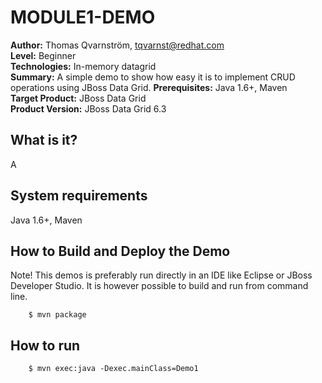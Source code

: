 MODULE1-DEMO
===================================
**Author:** Thomas Qvarnström, tqvarnst@redhat.com   
**Level:** Beginner   
**Technologies:** In-memory datagrid   
**Summary:** A simple demo to show how easy it is to implement CRUD operations using JBoss Data Grid.
**Prerequisites:** Java 1.6+, Maven     
**Target Product:** JBoss Data Grid     
**Product Version:** JBoss Data Grid 6.3   

What is it?
-----------
A

System requirements
-------------------
Java 1.6+, Maven 

How to Build and Deploy the Demo
--------------------------------
Note! This demos is preferably run directly in an IDE like Eclipse or JBoss Developer Studio. It is however possible to build and run from command line.

		$ mvn package
		
How to run
----------

		$ mvn exec:java -Dexec.mainClass=Demo1
